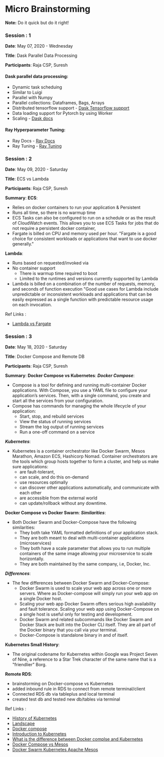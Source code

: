 # Micro Brainstorming

**Note:** Do it quick but do it right!


### Session : 1

**Date**: May 07, 2020 - Wednesday

**Title**: Dask Parallel Data Processing

**Participants**: Raja CSP, Suresh

#### Dask parallel data processing:
- Dynamic task scheduing
- Similar to Luigi
- Parallel with Numpy
- Parallel collections: Dataframes, Bags, Arrays
- Distributed tensorflow support - [Dask Tensorflow support](http://matthewrocklin.com/blog/work/2017/02/11/dask-tensorflow)
- Data loading support for Pytorch by using Worker
- Scaling - [Dask docs](https://docs.dask.org/en/latest/)


#### Ray Hyperparameter Tuning:
- Ray Docs - [Ray Docs](https://docs.dask.org/en/latest/)
- Ray Tuning - [Ray Tuning](https://docs.ray.io/en/latest/tune.html)




### Session : 2

**Date**: May 09, 2020 - Saturday

**Title**: ECS vs Lambda

**Participants**: Raja CSP, Suresh

**Summary**:
**ECS**:
- Relies on docker containers to run your application & Persistent
- Runs all time, so there is no warmup time
- ECS Tasks can also be configured to run on a schedule or as the result of CloudWatch events. This allows you to use ECS Tasks for jobs that do not require a persistent docker container,
- Fargate is billed on CPU and memory used per hour.
"Fargate is a good choice for consistent workloads or applications that want to use docker generally."

**Lambda**:
- Runs based on requested/invoked via
- No container support
  - There is warmup time required to boot
  - Limited to the runtimes and versions currently supported by Lambda
- Lambda is billed on a combination of the number of requests, memory, and seconds of function execution
"Good use cases for Lambda include unpredictable or inconsistent workloads and applications that can be easily expressed as a single function with predictable resource usage on each invocation.

Ref Links :

  * [Lambda vs Fargate](https://www.bluematador.com/blog/serverless-in-aws-lambda-vs-fargate)



### Session : 3

**Date**: May 18, 2020 - Saturday

**Title**: Docker Compose and Remote DB

**Participants**: Raja CSP, Suresh

**Summary**:
**Docker Compose vs Kubernetes**:
***Docker Compose***:
- Compose is a tool for defining and running multi-container Docker applications. With Compose, you use a YAML file to configure your application’s services. Then, with a single command, you create and start all the services from your configuration.
- Compose has commands for managing the whole lifecycle of your application:
  - Start, stop, and rebuild services
  - View the status of running services
  - Stream the log output of running services
  - Run a one-off command on a service

***Kubernetes***:
- Kubernetes is a container orchestrator like Docker Swarm, Mesos Marathon, Amazon ECS, Hashicorp Nomad. Container orchestrators are the tools which group hosts together to form a cluster, and help us make sure applications:
  - are fault-tolerant,
  - can scale, and do this on-demand
  - use resources optimally
  - can discover other applications automatically, and communicate with each other
  - are accessible from the external world
  - can update/rollback without any downtime.


**Docker Compose vs Docker Swarm**:
***Similarities***:
- Both Docker Swarm and Docker-Compose have the following similarities:
  - They both take YAML formatted definitions of your application stack.
  - They are both meant to deal with multi-container applications (microservices)
  - They both have a scale parameter that allows you to run multiple containers of the same image allowing your microservice to scale horizontally.
  - They are both maintained by the same company, i.e, Docker, Inc.

***Differences***:
- The few differences between Docker Swarm and Docker-Compose:
  - Docker Swarm is used to scale your web app across one or more servers. Where as Docker-compose will simply run your web app on a single Docker host.
  - Scaling your web app Docker Swarm offers serious high availability and fault tolerance. Scaling your web app using Docker-Compose on a single host is useful only for testing and development.
  - Docker Swarm and related subcommands like Docker Swarm and Docker Stack are built into the Docker CLI itself. They are all part of the Docker binary that you call via your terminal.
  - Docker-Compose is standalone binary in and of itself.

**Kubernetes Small History**:
- The original codename for Kubernetes within Google was Project Seven of Nine, a reference to a Star Trek character of the same name that is a "friendlier" Borg.


**Remote RDS**:
- brainstorming on Docker-compose vs Kubernetes
- added inbound rule in RDS to connect from remote terminal/client
- Connected RDS db via tableplus and local terminal
- created test db and tested new db/tables via terminal


Ref Links :

  * [History of Kubernetes](https://blog.risingstack.com/the-history-of-kubernetes/)
  * [Landscape](https://landscape.cncf.io/)
  * [Docker compose ](https://linuxhint.com/docker_compose_vs_docker_swarm/)
  * [Introduction to Kubernetes](https://www.edx.org/course/introduction-to-kubernetes)
  * [What is the difference between Docker complse and Kubernetes](https://stackoverflow.com/questions/47536536/whats-the-difference-between-docker-compose-and-kubernetes)
  * [Docker Compose vs Mesos](https://stackshare.io/stackups/docker-compose-vs-mesos)
  * [Docker Swarm Kubernetes Apache Mesos](https://www.bogotobogo.com/DevOps/DevOps-Docker-Swarm-vs-Kubernetes-vs-Apache-Mesos.php)